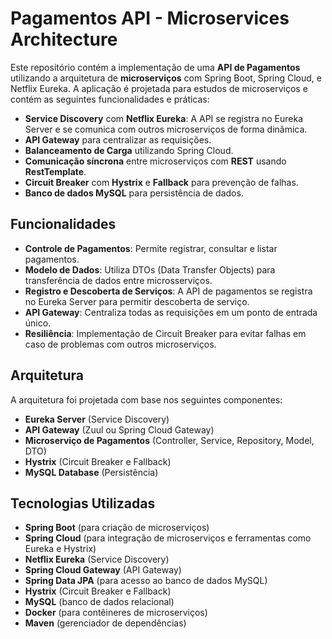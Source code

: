 # Pagamentos API - Microservices Architecture

Este repositório contém a implementação de uma **API de Pagamentos** utilizando a arquitetura de **microserviços** com Spring Boot, Spring Cloud, e Netflix Eureka. A aplicação é projetada para estudos de microserviços e contém as seguintes funcionalidades e práticas:

- **Service Discovery** com **Netflix Eureka**: A API se registra no Eureka Server e se comunica com outros microserviços de forma dinâmica.
- **API Gateway** para centralizar as requisições.
- **Balanceamento de Carga** utilizando Spring Cloud.
- **Comunicação síncrona** entre microserviços com **REST** usando **RestTemplate**.
- **Circuit Breaker** com **Hystrix** e **Fallback** para prevenção de falhas.
- **Banco de dados MySQL** para persistência de dados.

## Funcionalidades

- **Controle de Pagamentos**: Permite registrar, consultar e listar pagamentos.
- **Modelo de Dados**: Utiliza DTOs (Data Transfer Objects) para transferência de dados entre microsserviços.
- **Registro e Descoberta de Serviços**: A API de pagamentos se registra no Eureka Server para permitir descoberta de serviço.
- **API Gateway**: Centraliza todas as requisições em um ponto de entrada único.
- **Resiliência**: Implementação de Circuit Breaker para evitar falhas em caso de problemas com outros microserviços.
  
## Arquitetura

A arquitetura foi projetada com base nos seguintes componentes:

- **Eureka Server** (Service Discovery)
- **API Gateway** (Zuul ou Spring Cloud Gateway)
- **Microserviço de Pagamentos** (Controller, Service, Repository, Model, DTO)
- **Hystrix** (Circuit Breaker e Fallback)
- **MySQL Database** (Persistência)

## Tecnologias Utilizadas

- **Spring Boot** (para criação de microserviços)
- **Spring Cloud** (para integração de microserviços e ferramentas como Eureka e Hystrix)
- **Netflix Eureka** (Service Discovery)
- **Spring Cloud Gateway** (API Gateway)
- **Spring Data JPA** (para acesso ao banco de dados MySQL)
- **Hystrix** (Circuit Breaker e Fallback)
- **MySQL** (banco de dados relacional)
- **Docker** (para contêineres de microserviços)
- **Maven** (gerenciador de dependências)
